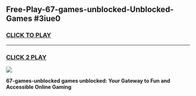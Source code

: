 
## Free-Play-67-games-unblocked-Unblocked-Games #3iue0
<h3>
<a href="https://news.freeplayer.one?title=67-games-unblocked&ref=8M">CLICK TO PLAY</a></h3>
<hr>

<h3>
<a href="https://news.freeplayer.one?title=67-games-unblocked&ref=8M">CLICK 2 PLAY</a>
  
</h3>

<a href="https://news.freeplayer.one?title=67-games-unblocked&ref=8M"><img src="https://clearcache.store/games.png"></a>


**67-games-unblocked games unblocked: Your Gateway to Fun and Accessible Online Gaming**
